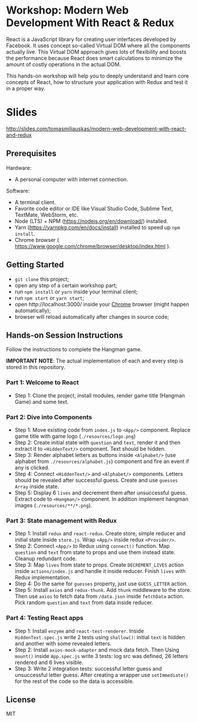 # Workshop: Modern Web Development With React & Redux
React is a JavaScript library for creating user interfaces developed by Facebook. It uses concept so-called Virtual DOM where all the components actually live. This Virtual DOM approach gives lots of flexibility and boosts the performance because React does smart calculations to minimize the amount of costly operations in the actual DOM.

This hands-on workshop will help you to deeply understand and learn core concepts of React, how to structure your application with Redux and test it in a proper way.

# Slides
http://slides.com/tomasmiliauskas/modern-web-development-with-react-and-redux

## Prerequisites
Hardware:
- A personal computer with internet connection.

Software:
- A terminal client.
- Favorite code editor or IDE like Visual Studio Code, Sublime Text, TextMate, WebStorm, etc.
- Node (LTS) + NPM (https://nodejs.org/en/download/) installed.
- Yarn (https://yarnpkg.com/en/docs/install) installed to speed up `npm install`.
- Chrome browser ( https://www.google.com/chrome/browser/desktop/index.html ).

## Getting Started
- `git clone` this project;
- open any step of a certain workshop part;
- run `npm install` or `yarn` inside your terminal client;
- run `npm start` or `yarn start`;
- open http://localhost:3000/ inside your [Chrome](https://www.google.com/chrome/browser/desktop/index.html) browser (might happen automatically);
- browser will reload automatically after changes in source code;

## Hands-on Session Instructions
Follow the instructions to complete the Hangman game. 

__IMPORTANT NOTE__: The actual implementation of each and every step is stored in this repository.

### Part 1: Welcome to React
- Step 1: Clone the project, install modules, render game title (Hangman Game) and some text.

### Part 2: Dive into Components
- Step 1: Move existing code from `index.js` to `<App/>` component. Replace game title with game logo (`./resources/logo.png`)
- Step 2: Create initial state with `question` and `text`, render it and then extract it to `<HiddenText/>` component. Text should be hidden.
- Step 3: Render alphabet letters as buttons inside `<Alphabet/>` (use alphabet from `./resources/alphabet.js`) component and fire an event if any is clicked.
- Step 4: Connect `<HiddenText/>` and `<Alphabet/>` components. Letters should be revealed after successful guess. Create and use `guesses` `Array` inside state.
- Step 5: Display 6 `lives` and decrement them after unsuccessful guess. Extract code to `<Hangman/>` component. In addition implement hangman images (`./resources/**/*.png`).

### Part 3: State management with Redux
- Step 1: Install `redux` and `react-redux`. Create store, simple reducer and initial state inside `store.js`. Wrap `<App/>` inside redux `<Provider/>`.
- Step 2: Connect `<App/>` to Redux using `connect()` function. Map `question` and `text` from state to props and use them instead state. Cleanup redundant code.
- Step 3: Map `lives` from state to props. Create `DECREMENT_LIVES` action inside `actions/index.js` and handle it inside reducer. Finish `lives` with Redux implementation.
- Step 4: Do the same for `guesses` property, just use `GUESS_LETTER` action.
- Step 5: Install `axios` and `redux-thunk`. Add `thunk` middleware to the store. Then use `axios` to fetch data from `/data.json` inside `fetchData` action. Pick random `question` and `text` from data inside reducer.

### Part 4: Testing React apps
- Step 1: Install `enzyme` and `react-test-renderer`. Inside `HiddenText.spec.js` write 2 tests using `shallow()`: initial `text` is hidden and another with some revealed letters.
- Step 2: Install `axios-mock-adapter` and mock data fetch. Then Using `mount()` inside `App.spec.js` write 3 tests: log src was defined, 26 letters rendered and 6 lives visible.
- Step 3: Write 2 integration tests: successful letter guess and unsuccessful letter guess. After creating a wrapper use `setImmediate()` for the rest of the code so the data is accessible.

## License
MIT
